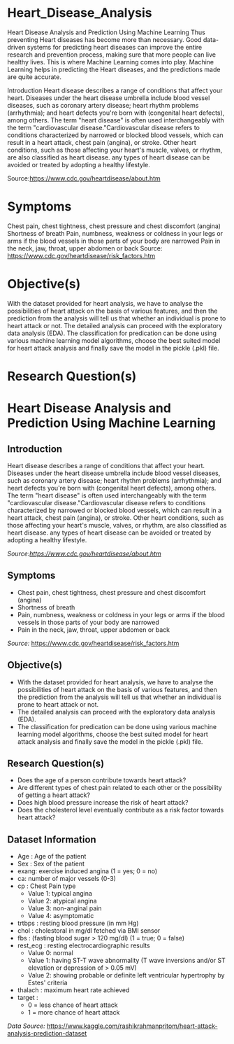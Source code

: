 # Heart_Disease_Analysis

Heart Disease Analysis and Prediction Using Machine Learning
Thus preventing Heart diseases has become more than necessary. Good data-driven systems for predicting heart diseases can improve the entire research and prevention process, making sure that more people can live healthy lives. This is where Machine Learning comes into play. Machine Learning helps in predicting the Heart diseases, and the predictions made are quite accurate.

Introduction
Heart disease describes a range of conditions that affect your heart. Diseases under the heart disease umbrella include blood vessel diseases, such as coronary artery disease; heart rhythm problems (arrhythmia); and heart defects you're born with (congenital heart defects), among others. The term "heart disease" is often used interchangeably with the term "cardiovascular disease."Cardiovascular disease refers to conditions characterized by narrowed or blocked blood vessels, which can result in a heart attack, chest pain (angina), or stroke. Other heart conditions, such as those affecting your heart's muscle, valves, or rhythm, are also classified as heart disease. any types of heart disease can be avoided or treated by adopting a healthy lifestyle.

Source:https://www.cdc.gov/heartdisease/about.htm

# Symptoms
Chest pain, chest tightness, chest pressure and chest discomfort (angina)
Shortness of breath
Pain, numbness, weakness or coldness in your legs or arms if the blood vessels in those parts of your body are narrowed
Pain in the neck, jaw, throat, upper abdomen or back
Source: https://www.cdc.gov/heartdisease/risk_factors.htm


# Objective(s)
With the dataset provided for heart analysis, we have to analyse the possibilities of heart attack on the basis of various features, and then the prediction from the analysis will tell us that whether an individual is prone to heart attack or not.
The detailed analysis can proceed with the exploratory data analysis (EDA).
The classification for predication can be done using various machine learning model algorithms, choose the best suited model for heart attack analysis and finally save the model in the pickle (.pkl) file.

# Research Question(s)

# Heart Disease Analysis and Prediction Using Machine Learning 

## Introduction 
Heart disease describes a range of conditions that affect your heart. Diseases under the heart disease umbrella include blood vessel diseases, such as coronary artery disease; heart rhythm problems (arrhythmia); and heart defects you're born with (congenital heart defects), among others.
The term "heart disease" is often used interchangeably with the term "cardiovascular disease."Cardiovascular disease refers to conditions characterized by narrowed or blocked blood vessels, which can result in a heart attack, chest pain (angina), or stroke. Other heart conditions, such as those affecting your heart's muscle, valves, or rhythm, are also classified as heart disease. any types of heart disease can be avoided or treated by adopting a healthy lifestyle.

*Source:https://www.cdc.gov/heartdisease/about.htm*

## Symptoms 

- Chest pain, chest tightness, chest pressure and chest discomfort (angina)
- Shortness of breath
- Pain, numbness, weakness or coldness in your legs or arms if the blood vessels in those parts of your body are narrowed
- Pain in the neck, jaw, throat, upper abdomen or back

*Source:* https://www.cdc.gov/heartdisease/risk_factors.htm

## Objective(s)
- With the dataset provided for heart analysis, we have to analyse the possibilities of heart attack on the basis of various features, and then the prediction from the analysis will tell us that whether an individual is prone to heart attack or not.
- The detailed analysis can proceed with the exploratory data analysis (EDA).
- The classification for predication can be done using various machine learning model algorithms, choose the best suited model for heart attack analysis and finally save the model in the pickle (.pkl) file.

## Research Question(s)
- Does the age of a person contribute towards heart attack?
- Are different types of chest pain related to each other or the possibility of getting a heart attack?
- Does high blood pressure increase the risk of heart attack?
- Does the cholesterol level eventually contribute as a risk factor towards heart attack?



## Dataset Information
- Age : Age of the patient
- Sex : Sex of the patient
- exang: exercise induced angina (1 = yes; 0 = no)
- ca: number of major vessels (0-3)
- cp : Chest Pain type 
    - Value 1: typical angina
    - Value 2: atypical angina
    - Value 3: non-anginal pain
    - Value 4: asymptomatic
- trtbps : resting blood pressure (in mm Hg)
- chol : cholestoral in mg/dl fetched via BMI sensor
- fbs : (fasting blood sugar > 120 mg/dl) (1 = true; 0 = false)
- rest_ecg : resting electrocardiographic results
    - Value 0: normal
    - Value 1: having ST-T wave abnormality (T wave inversions and/or ST elevation or depression of > 0.05 mV)
    - Value 2: showing probable or definite left ventricular hypertrophy by Estes' criteria
- thalach : maximum heart rate achieved
- target :
    - 0 = less chance of heart attack
    - 1 = more chance of heart attack

*Data Source:* https://www.kaggle.com/rashikrahmanpritom/heart-attack-analysis-prediction-dataset
